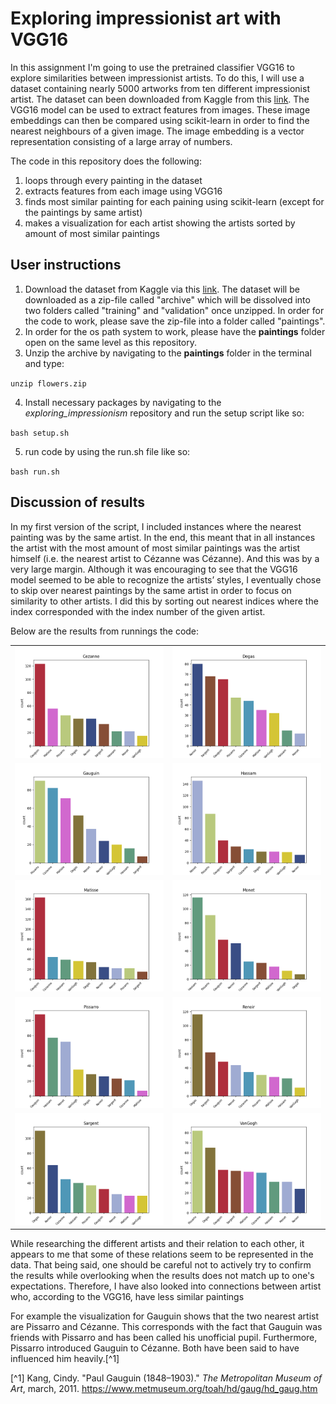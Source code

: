 # Exploring impressionist art with VGG16

In this assignment I'm going to use the pretrained classifier VGG16 to explore similarities between impressionist artists. To do this, I will use a dataset containing nearly 5000 artworks from ten different impressionist artist. The dataset can been downloaded from Kaggle from this [link](https://www.kaggle.com/datasets/delayedkarma/impressionist-classifier-data).
The VGG16 model can be used to extract features from images. These image embeddings can then be compared using scikit-learn in order to find the nearest neighbours of a given image. The image embedding is a vector representation consisting of a large array of numbers. 

The code in this repository does the following: 
1. loops through every painting in the dataset
2. extracts features from each image using VGG16
3. finds most similar painting for each paining using scikit-learn (except for the paintings by same artist)
4. makes a visualization for each artist showing the artists sorted by amount of most similar paintings

## User instructions

1. Download the dataset from Kaggle via this [link](https://www.kaggle.com/datasets/delayedkarma/impressionist-classifier-data). The dataset will be downloaded as a zip-file called "archive" which will be dissolved into two folders called "training" and "validation" once unzipped. In order for the code to work, please save the zip-file into a folder called "paintings". 
2. In order for the os path system to work, please have the **paintings** folder open on the same level as this repository. 
3. Unzip the archive by navigating to the **paintings** folder in the terminal and type:

`unzip flowers.zip`

4. Install necessary packages by navigating to the *exploring_impressionism* repository and run the setup script like so:

`bash setup.sh`

5. run code by using the run.sh file like so:

`bash run.sh`

## Discussion of results

In my first version of the script, I included instances where the nearest painting was by the same artist. In the end, this meant that in all instances the artist with the most amount of most similar paintings was the artist himself (i.e. the nearest artist to Cézanne was Cézanne). And this was by a very large margin. Although it was encouraging to see that the VGG16 model seemed to be able to recognize the artists’ styles, I eventually chose to skip over nearest paintings by the same artist in order to focus on similarity to other artists. I did this by sorting out nearest indices where the index corresponded with the index number of the given artist.

Below are the results from runnings the code:

| | |
| --- | --- |
| ![](/out/Cezanne.png) | ![](/out/Degas.png) |
| ![](/out/Gauguin.png) | ![](/out/Hassam.png) |
| ![](/out/Matisse.png) | ![](/out/Monet.png) |
| ![](/out/Pissarro.png) | ![](/out/Renoir.png) |
| ![](/out/Sargent.png) |![](/out/VanGogh.png) |

While researching the different artists and their relation to each other, it appears to me that some of these relations seem to be represented in the data. That being said, one should be careful not to actively try to confirm the results while overlooking when the results does not match up to one's expectations. Therefore, I have also looked into connections between artist who, according to the VGG16, have less similar paintings

For example the visualization for Gauguin shows that the two nearest artist are Pissarro and Cézanne. This corresponds with the fact that Gauguin was friends with Pissarro and has been called his unofficial pupil. Furthermore, Pissarro introduced Gauguin to Cézanne. Both have been said to have influenced him heavily.[^1]  

[^1] Kang, Cindy. "Paul Gauguin (1848–1903)." *The Metropolitan Museum of Art*, march, 2011. https://www.metmuseum.org/toah/hd/gaug/hd_gaug.htm




